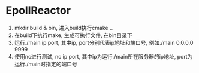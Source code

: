 # EpollReactor
1. mkdir build & bin, 进入build执行cmake ..
2. 在build下执行make, 生成可执行文件, 在bin目录下 
3. 运行./main ip port, 其中ip, port分别代表ip地址和端口号, 例如./main 0.0.0.0 9999 
4. 使用nc进行测试, nc ip port, 其中ip为运行./main所在服务器的ip地址, port为运行./main时指定的端口号